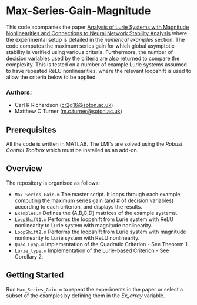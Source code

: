 # Max-Series-Gain-Magnitude
This code acompanies the paper [Analysis of Lurie Systems with Magnitude Nonlinearities and Connections to Neural Network Stability Analysis]() where the experimental setup is detailed in the *numerical examples* section. The code computes the maximum series gain for which global asymptotic stability is verified using various criteria. Furthermore, the number of decision variables used by the criteria are also returned to compare the complexity. This is tested on a number of example Lurie systems assumed to have repeated ReLU nonlinearities, where the relevant loopshift is used to allow the criteria below to be applied.  

### Authors:
* Carl R Richardson (cr2g16@soton.ac.uk)
* Matthew C Turner (m.c.turner@soton.ac.uk)

## Prerequisites
All the code is written in MATLAB. The LMI's are solved using the *Robust Control Toolbox* which must be installed as an add-on.

## Overview
The repository is organised as follows:
- `Max_Series_Gain.m` The master script. It loops through each example, computing the maximum series gain (and # of decision variables) according to each criterion,  and displays the results.
- `Examples.m` Defines the (A,B,C,D) matrices of the example systems.
- `LoopShift1.m` Performs the loopshift from Lurie system with ReLU nonlinearity to Lurie system with magnitude nonlinearity.
- `LoopShift2.m` Performs the loopshift from Lurie system with magnitude nonlinearity to Lurie system with ReLU nonlinearity.
- `Quad_Lyap.m` Implementation of the Quadratic Criterion - See Theorem 1.
- `Lurie_type.m` Implementation of the Lurie-based Criterion - See Corollary 2.

## Getting Started
Run `Max_Series_Gain.m` to repeat the experiments in the paper or select a subset of the examples by defining them in the *Ex_array* variable.  
